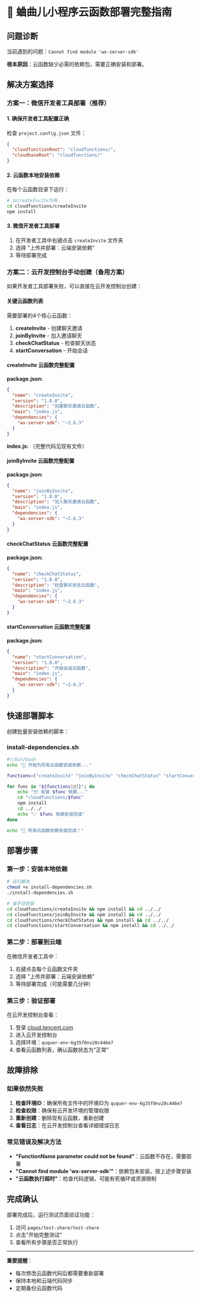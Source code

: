 # 🚀 蛐曲儿小程序云函数部署完整指南

## 问题诊断

当前遇到的问题：`Cannot find module 'wx-server-sdk'`

**根本原因**：云函数缺少必需的依赖包，需要正确安装和部署。

## 解决方案选择

### 方案一：微信开发者工具部署（推荐）

#### 1. 确保开发者工具配置正确

检查 `project.config.json` 文件：
```json
{
  "cloudfunctionRoot": "cloudfunctions/",
  "cloudbaseRoot": "cloudfunctions/"
}
```

#### 2. 云函数本地安装依赖

在每个云函数目录下运行：
```bash
# 以createInvite为例
cd cloudfunctions/createInvite
npm install
```

#### 3. 微信开发者工具部署

1. 在开发者工具中右键点击 `createInvite` 文件夹
2. 选择 "上传并部署：云端安装依赖"
3. 等待部署完成

### 方案二：云开发控制台手动创建（备用方案）

如果开发者工具部署失败，可以直接在云开发控制台创建：

#### 关键云函数列表

需要部署的4个核心云函数：

1. **createInvite** - 创建聊天邀请
2. **joinByInvite** - 加入邀请聊天  
3. **checkChatStatus** - 检查聊天状态
4. **startConversation** - 开始会话

#### createInvite 云函数完整配置

**package.json:**
```json
{
  "name": "createInvite",
  "version": "1.0.0",
  "description": "创建聊天邀请云函数",
  "main": "index.js",
  "dependencies": {
    "wx-server-sdk": "~2.6.3"
  }
}
```

**index.js:** （完整代码见现有文件）

#### joinByInvite 云函数完整配置

**package.json:**
```json
{
  "name": "joinByInvite",
  "version": "1.0.0",
  "description": "加入聊天邀请云函数",
  "main": "index.js",
  "dependencies": {
    "wx-server-sdk": "~2.6.3"
  }
}
```

#### checkChatStatus 云函数完整配置

**package.json:**
```json
{
  "name": "checkChatStatus",
  "version": "1.0.0",
  "description": "检查聊天状态云函数",
  "main": "index.js",
  "dependencies": {
    "wx-server-sdk": "~2.6.3"
  }
}
```

#### startConversation 云函数完整配置

**package.json:**
```json
{
  "name": "startConversation",
  "version": "1.0.0",
  "description": "开始会话云函数",
  "main": "index.js",
  "dependencies": {
    "wx-server-sdk": "~2.6.3"
  }
}
```

## 快速部署脚本

创建批量安装依赖的脚本：

### install-dependencies.sh
```bash
#!/bin/bash
echo "🔧 开始为所有云函数安装依赖..."

functions=("createInvite" "joinByInvite" "checkChatStatus" "startConversation")

for func in "${functions[@]}"; do
    echo "📦 安装 $func 依赖..."
    cd "cloudfunctions/$func"
    npm install
    cd ../../
    echo "✅ $func 依赖安装完成"
done

echo "🎉 所有云函数依赖安装完成！"
```

## 部署步骤

### 第一步：安装本地依赖
```bash
# 运行脚本
chmod +x install-dependencies.sh
./install-dependencies.sh

# 或手动安装
cd cloudfunctions/createInvite && npm install && cd ../../
cd cloudfunctions/joinByInvite && npm install && cd ../../  
cd cloudfunctions/checkChatStatus && npm install && cd ../../
cd cloudfunctions/startConversation && npm install && cd ../../
```

### 第二步：部署到云端

在微信开发者工具中：
1. 右键点击每个云函数文件夹
2. 选择 "上传并部署：云端安装依赖"
3. 等待部署完成（可能需要几分钟）

### 第三步：验证部署

在云开发控制台查看：
1. 登录 [cloud.tencent.com](https://cloud.tencent.com)
2. 进入云开发控制台
3. 选择环境：`ququer-env-6g35f0nv28c446e7`
4. 查看云函数列表，确认函数状态为"正常"

## 故障排除

### 如果依然失败

1. **检查环境ID**：确保所有文件中的环境ID为 `ququer-env-6g35f0nv28c446e7`
2. **检查权限**：确保有云开发环境的管理权限
3. **重新创建**：删除现有云函数，重新创建
4. **查看日志**：在云开发控制台查看详细错误日志

### 常见错误及解决方法

- **"FunctionName parameter could not be found"**：云函数不存在，需要部署
- **"Cannot find module 'wx-server-sdk'"**：依赖包未安装，按上述步骤安装
- **"云函数执行超时"**：检查代码逻辑，可能有死循环或资源限制

## 完成确认

部署完成后，运行测试页面验证功能：
1. 访问 `pages/test-share/test-share`
2. 点击"开始完整测试"
3. 查看所有步骤是否正常执行

---

**重要提醒**：
- 每次修改云函数代码后都需要重新部署
- 保持本地和云端代码同步
- 定期备份云函数代码 